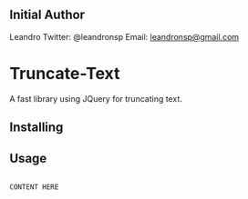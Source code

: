Initial Author
--------------
Leandro
Twitter: @leandronsp
Email: leandronsp@gmail.com

Truncate-Text
===============

A fast library using JQuery for truncating text.


Installing
-----

<code><script type="text/javascript" src="/truncate.js" ></script></code>

Usage
-----
<code>
<div id="myDiv">CONTENT HERE</div>
<script>
	$("#longText").truncate(1000);
</script>
</code>
		
		

		
		
